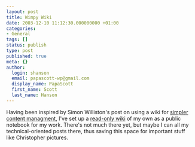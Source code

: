 ```yaml
---
layout: post
title: Wimpy Wiki
date: 2003-12-10 11:12:30.000000000 +01:00
categories:
- General
tags: []
status: publish
type: post
published: true
meta: {}
author:
  login: shanson
  email: papascott-wp@gmail.com
  display_name: PapaScott
  first_name: Scott
  last_name: Hanson
---
```

<p>Having been inspired by Simon Williston's post on using a wiki for <a title="Simon Willison: Simpler content managment" href="http://simon.incutio.com/archive/2003/12/05/simple">simpler content managment</a>, I've set up a <a title="PapaScottWiki" href="http://www.papascott.de/tavi/">read-only wiki</a> of my own as a public notebook for my work. There's not much there yet, but maybe I can all my technical-oriented posts there, thus saving this space for important stuff like Christopher pictures.</p>
